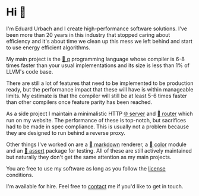 # Hi 👋

I'm Eduard Urbach and I create high-performance software solutions.
I've been more than 20 years in this industry that stopped caring about efficiency and it's about time we clean up this mess we left behind and start to use energy efficient algorithms.

My main project is the [🌱 q](https://git.urbach.dev/cli/q) programming language whose compiler is 6-8 times faster than your usual implementations and its size is less than 1% of LLVM's code base.

There are still a lot of features that need to be implemented to be production ready,
but the performance impact that these will have is within manageable limits.
My estimate is that the compiler will still be at least 5-6 times faster than other compilers once feature parity has been reached.

As a side project I maintain a minimalistic HTTP [🌐 server](https://git.urbach.dev/go/web)
and [🔗 router](https://git.urbach.dev/go/router) which run on my website.
The performance of these is top-notch, but sacrifices had to be made in spec compliance.
This is usually not a problem because they are designed to run behind a reverse proxy.

Other things I've worked on are
a [📃 markdown](https://git.urbach.dev/go/markdown) renderer,
a [🌈 color](https://git.urbach.dev/go/color) module and
an [🚦 assert](https://git.urbach.dev/go/assert) package for testing.
All of these are still actively maintained but naturally they don't get the same attention as my main projects.

You are free to use my software as long as you follow the [license](https://urbach.dev/license) conditions.

I'm available for hire. Feel free to [contact](https://urbach.dev/contact) me if you'd like to get in touch.
